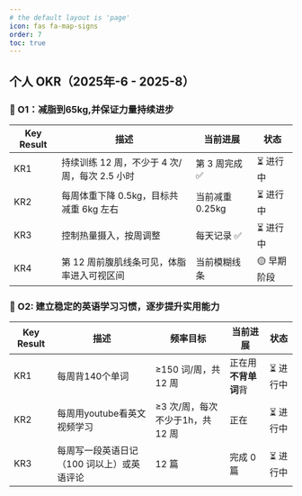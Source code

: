 ```yaml
---
# the default layout is 'page'
icon: fas fa-map-signs
order: 7
toc: true
---
```


## 个人 OKR（2025年-6 - 2025-8）

### 🎯 O1：减脂到65kg,并保证力量持续进步

| Key Result | 描述                                          | 当前进展        | 状态       |
| ---------- | --------------------------------------------- | --------------- | ---------- |
| KR1        | 持续训练 12 周，不少于 4 次/周，每次 2.5 小时 | 第 3 周完成 ✅   | ⏳ 进行中   |
| KR2        | 每周体重下降 0.5kg，目标共减重 6kg 左右       | 当前减重 0.25kg | ⏳ 进行中   |
| KR3        | 控制热量摄入，按周调整                        | 每天记录 ✅      | ⏳ 进行中   |
| KR4        | 第 12 周前腹肌线条可见，体脂率进入可视区间    | 当前模糊线条    | 🟡 早期阶段 |


### 🎯 O2: 建立稳定的英语学习习惯，逐步提升实用能力

| Key Result | 描述                                       | 频率目标                         | 当前进展             | 状态     |
| ---------- | ------------------------------------------ | --------------------------------| -------------------- | -------- |
| KR1        | 每周背140个单词                            | ≥150 词/周，共 12 周              | 正在用**不背单词**背 | ⏳ 进行中 |
| KR2        | 每周用youtube看英文视频学习                | ≥3 次/周，每次不少于1h，共 12 周    | 正在                 | ⏳ 进行中 |
| KR3        | 每周写一段英语日记（100 词以上）或英语评论   | 12 篇                             | 完成 0 篇            | ⏳ 进行中 |
